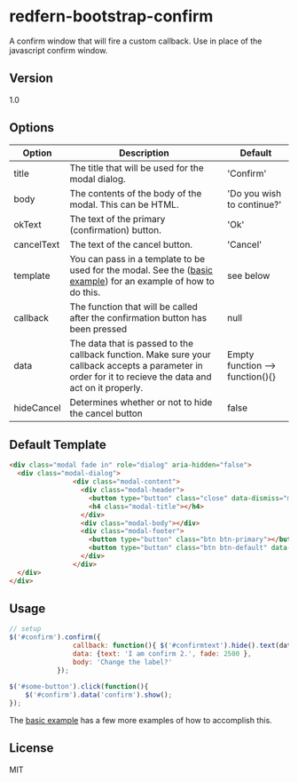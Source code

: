 redfern-bootstrap-confirm
=========

A confirm window that will fire a custom callback. Use in place of the javascript confirm window.


Version
----

1.0

Options
-------------

| Option     	| Description                                                                                                                                               	| Default                    	|
|------------	|-----------------------------------------------------------------------------------------------------------------------------------------------------------	|----------------------------	|
| title      	| The title that will be used for the modal dialog.                                                                                                         	| 'Confirm'                  	|
| body       	| The contents of the body of the modal. This can be HTML.                                                                                                  	| 'Do you wish to continue?' 	|
| okText     	| The text of the primary (confirmation) button.                                                                                                            	| 'Ok'                       	|
| cancelText 	| The text of the cancel button.                                                                                                                            	| 'Cancel'                   	|
| template   	| You can pass in a template to be used for the modal. See the  ([basic example](https://github.com/mcdrummerman/redfern-bootstrap-confirm/tree/master/basic%20example)) for an example of how to do this.                                              	| see below                  	|
| callback   	| The function that will be called after the confirmation button has been pressed                                                                           	| null                       	|
| data       	| The data that is passed to the callback function. Make sure your callback accepts a parameter in order for it to recieve the data and act on it properly. 	|     Empty function --> function(){}                     |
| hideCancel	| Determines whether or not to hide the cancel button 	| false	|        |            	|   	|              	|


Default Template
----------------

```html
<div class="modal fade in" role="dialog" aria-hidden="false">
  <div class="modal-dialog">
                <div class="modal-content">
                  <div class="modal-header">
                	<button type="button" class="close" data-dismiss="modal">×</button>
                	<h4 class="modal-title"></h4>
                  </div>
                  <div class="modal-body"></div>
                  <div class="modal-footer">
                	<button type="button" class="btn btn-primary"></button>
                	<button type="button" class="btn btn-default" data-dismiss="modal"></button>
                  </div>
                </div>
  </div>
</div>
```


Usage
--------------

```javascript
// setup
$('#confirm').confirm({
                callback: function(){ $('#confirmtext').hide().text(data.text).fadeIn(data.fade); },
                data: {text: 'I am confirm 2.', fade: 2500 },
                body: 'Change the label?'
            });
            
$('#some-button').click(function(){
    $('#confirm').data('confirm').show();            
});         
```

The [basic example](https://github.com/mcdrummerman/redfern-bootstrap-confirm/tree/master/basic%20example) has a few more examples of how to accomplish this.

License
----

MIT
